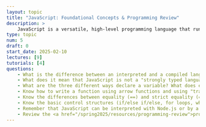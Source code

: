 ```yaml
---
layout: topic
title: "JavaScript: Foundational Concepts & Programming Review"
description: > 
    JavaScript is a versatile, high-level programming language that runs in web browsers, enabling interactivity and dynamic content. In this unit, we will review basic programming concepts using JavaScript.
type: topic
num: 5
draft: 0
start_date: 2025-02-10
lectures: [9]
tutorials: [4]
questions:
    - What is the difference between an interpreted and a compiled language?
    - What does it mean that JavaScript is not a "strongly typed language"?
    - What are the three different ways declare a variable? What does each declaration keyword mean? Which legacy declaration keyword should be avoided if possible?
    - Know how to write a function using arrow functions and using "traditional" function declaration syntax.
    - Know the differences between equality (==) and strict equality (===) (and use strict equality as much as possible)
    - Know the basic control structures (if/else if/else, for loops, while loops, for...of loops)
    - Remember that JavaScript can be interpreted with Node.js or by a web browser
    - Review the <a href="/spring2025/resources/programming-review">programming with JavaScript cheatsheet</a> for a review.
---
```

